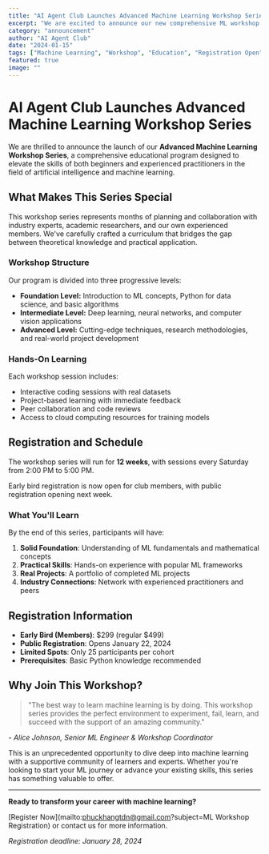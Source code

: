 ```yaml
---
title: "AI Agent Club Launches Advanced Machine Learning Workshop Series"
excerpt: "We are excited to announce our new comprehensive ML workshop series designed for both beginners and advanced practitioners."
category: "announcement"
author: "AI Agent Club"
date: "2024-01-15"
tags: ["Machine Learning", "Workshop", "Education", "Registration Open"]
featured: true
image: ""
---
```


# AI Agent Club Launches Advanced Machine Learning Workshop Series

We are thrilled to announce the launch of our **Advanced Machine Learning Workshop Series**, a comprehensive educational program designed to elevate the skills of both beginners and experienced practitioners in the field of artificial intelligence and machine learning.

## What Makes This Series Special

This workshop series represents months of planning and collaboration with industry experts, academic researchers, and our own experienced members. We've carefully crafted a curriculum that bridges the gap between theoretical knowledge and practical application.

### Workshop Structure

Our program is divided into three progressive levels:

- **Foundation Level:** Introduction to ML concepts, Python for data science, and basic algorithms
- **Intermediate Level:** Deep learning, neural networks, and computer vision applications
- **Advanced Level:** Cutting-edge techniques, research methodologies, and real-world project development

### Hands-On Learning

Each workshop session includes:

- Interactive coding sessions with real datasets
- Project-based learning with immediate feedback
- Peer collaboration and code reviews
- Access to cloud computing resources for training models

## Registration and Schedule

The workshop series will run for **12 weeks**, with sessions every Saturday from 2:00 PM to 5:00 PM.

Early bird registration is now open for club members, with public registration opening next week.

### What You'll Learn

By the end of this series, participants will have:

1. **Solid Foundation**: Understanding of ML fundamentals and mathematical concepts
2. **Practical Skills**: Hands-on experience with popular ML frameworks
3. **Real Projects**: A portfolio of completed ML projects
4. **Industry Connections**: Network with experienced practitioners and peers

## Registration Information

- **Early Bird (Members)**: $299 (regular $499)
- **Public Registration**: Opens January 22, 2024
- **Limited Spots**: Only 25 participants per cohort
- **Prerequisites**: Basic Python knowledge recommended

## Why Join This Workshop?

> "The best way to learn machine learning is by doing. This workshop series provides the perfect environment to experiment, fail, learn, and succeed with the support of an amazing community."

*- Alice Johnson, Senior ML Engineer & Workshop Coordinator*

This is an unprecedented opportunity to dive deep into machine learning with a supportive community of learners and experts. Whether you're looking to start your ML journey or advance your existing skills, this series has something valuable to offer.

---

**Ready to transform your career with machine learning?**

[Register Now](mailto:phuckhangtdn@gmail.com?subject=ML Workshop Registration) or contact us for more information.

*Registration deadline: January 28, 2024*